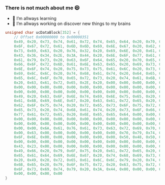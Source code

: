 ### There is not much about me 😄
- 🌱 I’m allways learning
- 🔭 I’m allways working on discover new things to my brains

```c
unsigned char ucDataBlock[352] = {
	// Offset 0x00000000 to 0x00000351
	0x49, 0x20, 0x73, 0x74, 0x61, 0x72, 0x74, 0x65, 0x64, 0x20, 0x70, 0x72,
	0x6F, 0x67, 0x72, 0x61, 0x6D, 0x6D, 0x69, 0x6E, 0x67, 0x20, 0x62, 0x61,
	0x73, 0x69, 0x63, 0x20, 0x76, 0x32, 0x20, 0x69, 0x6E, 0x20, 0x61, 0x20,
	0x43, 0x36, 0x34, 0x2E, 0x3A, 0x44, 0x20, 0x6E, 0x6F, 0x77, 0x61, 0x64,
	0x61, 0x79, 0x73, 0x20, 0x63, 0x6F, 0x64, 0x65, 0x20, 0x70, 0x65, 0x72,
	0x66, 0x6F, 0x72, 0x6D, 0x61, 0x6E, 0x63, 0x65, 0x20, 0x69, 0x73, 0x20,
	0x6E, 0x6F, 0x74, 0x20, 0x75, 0x73, 0x75, 0x61, 0x6C, 0x20, 0x73, 0x6B,
	0x69, 0x6C, 0x6C, 0x20, 0x74, 0x68, 0x61, 0x74, 0x20, 0x64, 0x65, 0x76,
	0x65, 0x6C, 0x6F, 0x70, 0x65, 0x72, 0x73, 0x20, 0x74, 0x61, 0x6B, 0x65,
	0x20, 0x63, 0x61, 0x72, 0x65, 0x2E, 0x20, 0x00, 0x00, 0x00, 0x00, 0x00,
	0x00, 0x00, 0x00, 0x00, 0x00, 0x00, 0x00, 0x00, 0x00, 0x00, 0x00, 0x00,
	0x00, 0x00, 0x00, 0x00, 0x00, 0x00, 0x00, 0x00, 0x00, 0x00, 0x00, 0x00,
	0x49, 0x20, 0x63, 0x6F, 0x6E, 0x74, 0x69, 0x6E, 0x75, 0x65, 0x20, 0x74,
	0x61, 0x6B, 0x69, 0x6E, 0x67, 0x20, 0x63, 0x61, 0x72, 0x65, 0x20, 0x61,
	0x62, 0x6F, 0x75, 0x74, 0x20, 0x72, 0x65, 0x73, 0x6F, 0x75, 0x72, 0x63,
	0x65, 0x73, 0x20, 0x74, 0x68, 0x61, 0x74, 0x20, 0x73, 0x6F, 0x66, 0x74,
	0x77, 0x61, 0x72, 0x65, 0x20, 0x6E, 0x65, 0x65, 0x64, 0x00, 0x00, 0x00,
	0x00, 0x00, 0x00, 0x00, 0x00, 0x00, 0x00, 0x00, 0x00, 0x00, 0x00, 0x00,
	0x00, 0x00, 0x00, 0x00, 0x00, 0x00, 0x00, 0x00, 0x00, 0x00, 0x00, 0x00,
	0x00, 0x00, 0x6A, 0x61, 0x76, 0x61, 0x73, 0x63, 0x72, 0x69, 0x70, 0x74,
	0x00, 0x63, 0x00, 0x00, 0x00, 0x00, 0x00, 0x00, 0x70, 0x79, 0x74, 0x68,
	0x6F, 0x6E, 0x00, 0x00, 0x00, 0x00, 0x00, 0x00, 0x50, 0x48, 0x50, 0x00,
	0x00, 0x00, 0x00, 0x00, 0x00, 0x00, 0x00, 0x00, 0x00, 0x00, 0x00, 0x00,
	0x43, 0x23, 0x00, 0x00, 0x00, 0x00, 0x00, 0x00, 0x00, 0x00, 0x00, 0x00,
	0x49, 0x66, 0x20, 0x79, 0x6F, 0x75, 0x20, 0x61, 0x72, 0x65, 0x20, 0x72,
	0x65, 0x61, 0x64, 0x69, 0x6E, 0x67, 0x20, 0x74, 0x68, 0x69, 0x73, 0x2C,
	0x20, 0x49, 0x20, 0x72, 0x65, 0x61, 0x6C, 0x6C, 0x79, 0x20, 0x74, 0x61,
	0x6B, 0x65, 0x20, 0x79, 0x6F, 0x75, 0x72, 0x20, 0x63, 0x75, 0x72, 0x69,
	0x6F, 0x73, 0x69, 0x74, 0x79, 0x20, 0x3A, 0x44, 0x00, 0x00, 0x00, 0x00,
	0x00, 0x00, 0x00, 0x00
}

```

<!--
**nargotik/nargotik** is a ✨ _special_ ✨ repository because its `README.md` (this file) appears on your GitHub profile.

Here are some ideas to get you started:

- 🔭 I’m currently working on ...
- 🌱 I’m currently learning ...
- 👯 I’m looking to collaborate on ...
- 🤔 I’m looking for help with ...
- 💬 Ask me about ...
- 📫 How to reach me: ...
- 😄 Pronouns: ...
- ⚡ Fun fact: ...
-->
